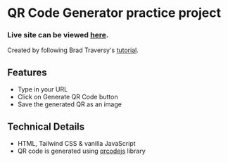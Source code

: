 # QR Code Generator practice project

### Live site can be viewed [here](https://qr.sagnikchakraborty.in).

Created by following Brad Traversy's [tutorial](https://youtu.be/qNiUlml9MDk).

## Features

- Type in your URL
- Click on Generate QR Code button
- Save the generated QR as an image

## Technical Details

- HTML, Tailwind CSS & vanilla JavaScript
- QR code is generated using [qrcodejs](https://github.com/davidshimjs/qrcodejs) library
